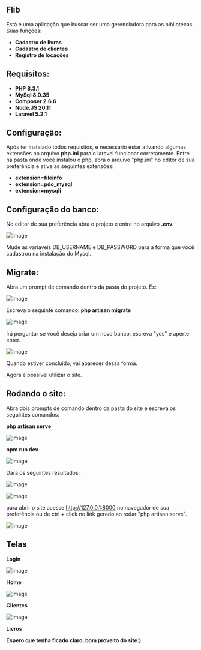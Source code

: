 ## Flib

Está é uma aplicação que buscar ser uma gerenciadora para as bibliotecas. Suas funções:

- **Cadastro de livros**
- **Cadastro de clientes**
- **Registro de locações**

## Requisitos:

- **PHP 8.3.1**
- **MySql 8.0.35**
- **Composer  2.6.6**
- **Node.JS 20.11**
- **Laravel 5.2.1**

## Configuração:
Após ter instalado todos requisitos, é necessario estar ativando algumas extensões no arquivo **php.ini** para o laravel funcionar corretamente. Entre na pasta onde você instalou o php, abra o arquivo "php.ini" no editor de sua preferência e ative as seguintes extensões:

- **extension=fileinfo**
- **extension=pdo_mysql**
- **extension=mysqli**
  
## Configuração do banco:
No editor de sua preferência abra o projeto e entre no arquivo **.env**.

![image](https://github.com/lucas-araujo20/lucas-araujo20/assets/146901361/558bdf09-68e6-4331-9c0f-7b4f50a42b94)

Mude as variaveis DB_USERNAME e DB_PASSWORD para a forma que você cadastrou na instalação do Mysql.

## Migrate:
Abra um prompt de comando dentro da pasta do projeto. Ex:

![image](https://github.com/lucas-araujo20/lucas-araujo20/assets/146901361/e8b46c86-e6b4-4c79-a06c-bc87dd948371)

Escreva o seguinte comando:
**php artisan migrate**

![image](https://github.com/lucas-araujo20/lucas-araujo20/assets/146901361/add0eae3-4c63-4163-9d2e-88c195608c5f)

Irá perguntar se você deseja criar um novo banco, escreva "yes" e aperte enter.

![image](https://github.com/lucas-araujo20/lucas-araujo20/assets/146901361/9830e8b7-a580-409f-94a9-fc4e86f4e111)

Quando estiver concluido, vai aparecer dessa forma.

Agora é possivel utilizar o site.

## Rodando o site:
Abra dois prompts de comando dentro da pasta do site e escreva os seguintes comandos:

**php artisan serve**

![image](https://github.com/lucas-araujo20/lucas-araujo20/assets/146901361/9f60f2a4-d379-4e54-95f0-8edd55f7912b)

**npm run dev**

![image](https://github.com/lucas-araujo20/lucas-araujo20/assets/146901361/9df01bca-53be-44dd-9841-ea16377c23c5)

Dara os seguintes resultados:

![image](https://github.com/lucas-araujo20/lucas-araujo20/assets/146901361/2faa0a9a-d6d8-4455-829c-30df7bb5f9fd)


![image](https://github.com/lucas-araujo20/lucas-araujo20/assets/146901361/e156312c-4bd6-4050-8a49-ab7812687119)

para abrir o site acesse http://127.0.0.1:8000 no navegador de sua preferência ou de ctrl + click no link gerado ao rodar "php artisan serve".

![image](https://github.com/lucas-araujo20/lucas-araujo20/assets/146901361/6caebc06-75db-4d4d-89f9-1d012253e390)

## Telas

**Login**

![image](https://github.com/lucas-araujo20/lucas-araujo20/assets/146901361/e307ba44-3874-4a58-bc0a-cc4005a34283)

**Home**

![image](https://github.com/lucas-araujo20/lucas-araujo20/assets/146901361/535ba713-a5be-43d6-bdcc-9adabe4bf2f8)

**Clientes**

![image](https://github.com/lucas-araujo20/lucas-araujo20/assets/146901361/ce41fe93-7c06-4c40-ba27-a977094f9094)

**Livros**

**Espero que tenha ficado claro, bom proveito do site:)**
